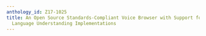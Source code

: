 ```yaml
---
anthology_id: Z17-1025
title: An Open Source Standards-Compliant Voice Browser with Support for Multiple
  Language Understanding Implementations
---
```

